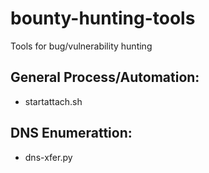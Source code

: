 # bounty-hunting-tools
Tools for bug/vulnerability hunting

## General Process/Automation:
 - startattach.sh

## DNS Enumerattion:
 - dns-xfer.py

